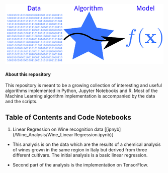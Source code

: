 ![logo](./img.png)


#### About this repository

This repository is meant to be a growing collection of interesting and useful algorithms implemented in Python, Jupyter Notebooks and R. Most of the Machine Learning algorithm implementation is accompanied by the data and the scripts. 


## Table of Contents and Code Notebooks

1. Linear Regression on Wine recognition data [[ipnyb](/Wine_Analysis/Wine_Linear Regression.ipynb)] 

 - This analysis is on the data which are the results of a chemical analysis of wines grown in the same region in Italy but derived from three different cultivars.
The initial analysis is  a basic linear regression. 

- Second part of the analysis is the implementation on TensorFlow.  

